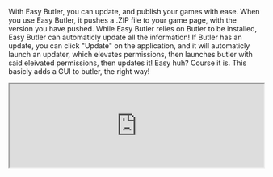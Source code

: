 With Easy Butler, you can update, and publish your games with ease. 
When you use Easy Butler, it pushes a .ZIP file to your game page, with the version you have pushed. 
While Easy Butler relies on Butler to be installed, Easy Butler can automaticly update all the information! 
If Butler has an update, you can click "Update" on the application, and it will automaticly launch an updater, which elevates permissions, then launches butler with said eleivated permissions, then updates it! 
Easy huh? Course it is. This basicly adds a GUI to butler, the right way!
<iframe src="https://itch.io/embed/304696?bg_color=222222&amp;fg_color=eeeeee&amp;link_color=004000&amp;border_color=363636" width="100%" height="167px"></iframe>